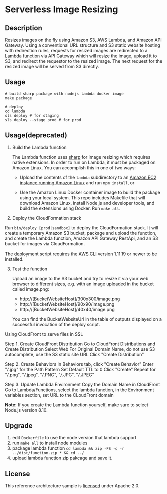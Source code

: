 # Serverless Image Resizing

## Description

Resizes images on the fly using Amazon S3, AWS Lambda, and Amazon API Gateway. Using a conventional URL structure and S3 static website hosting with redirection rules, requests for resized images are redirected to a Lambda function via API Gateway which will resize the image, upload it to S3, and redirect the requestor to the resized image. The next request for the resized image will be served from S3 directly.

## Usage

```
# build sharp package with nodejs lambda docker image
make package

# deploy
cd lambda
sls deploy # for staging
sls deploy --stage prod # for prod

```

## Usage(deprecated)

1. Build the Lambda function

   The Lambda function uses [sharp][sharp] for image resizing which requires
   native extensions. In order to run on Lambda, it must be packaged on Amazon
   Linux. You can accomplish this in one of two ways:

   -  Upload the contents of the `lambda` subdirectory to an [Amazon EC2 instance
      running Amazon Linux][amazon-linux] and run `npm install`, or

   -  Use the Amazon Linux Docker container image to build the package using your
      local system. This repo includes Makefile that will download Amazon Linux,
      install Node.js and developer tools, and build the extensions using Docker.
      Run `make all`.

2. Deploy the CloudFormation stack

Run `bin/deploy [prod|sandbox]` to deploy the CloudFormation stack. It will create a temporary Amazon S3 bucket, package and upload the function, and create the Lambda function, Amazon API Gateway RestApi, and an S3 bucket for images via CloudFormation.

The deployment script requires the [AWS CLI][cli] version 1.11.19 or newer to be installed.

3. Test the function

   Upload an image to the S3 bucket and try to resize it via your web browser to different sizes, e.g. with an image uploaded in the bucket called image.png:

   -  http://[BucketWebsiteHost]/300x300/image.png
   -  http://[BucketWebsiteHost]/90x90/image.png
   -  http://[BucketWebsiteHost]/40x40/image.png

   You can find the BucketWebsiteUrl in the table of outputs displayed on a successful invocation of the deploy script.

Using CloudFront to serve files in SSL

Step 1. Create CloudFront Distribution
Go to CloudFront Distributions and Create Distribution
Select Web
For Original Domain Name, do not use S3 autocomplete, use the S3 static site URL
Click "Create Distribution"

Step 2. Create Behaviors
In Behaviors tab, click "Create Behavior"
Enter "_/_.jpg" for the Path Pattern
Set Default TTL to 0
Click "Create"
Repeat for "_/_.png", "_/_.jpeg", "_/_.PNG", "_/_.JPG", "_/_.JPEG"

Step 3. Update Lambda Environment
Copy the Domain Name in CloudFront
Go to Lambda/Functions, select the lambda function, in the Environment variables section, set URL to the CLoudFront domain

**Note:** If you create the Lambda function yourself, make sure to select Node.js version 8.10.

## Upgrade

1. edit `Dockerfile` to use the node version that lambda support
2. run `make all` to install node modules
3. package lambda function `cd lambda && zip -FS -q -r ../dist/function.zip * && cd ../`
4. upload lambda function zip pakcage and save it.

## License

This reference architecture sample is [licensed][license] under Apache 2.0.

[license]: LICENSE
[sharp]: https://github.com/lovell/sharp
[amazon-linux]: https://aws.amazon.com/blogs/compute/nodejs-packages-in-lambda/
[cli]: https://aws.amazon.com/cli/
